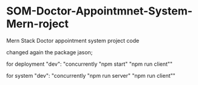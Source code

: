 # SOM-Doctor-Appointmnet-System-Mern-roject

Mern Stack Doctor appointment system project code

changed again the package jason;

for deployment
"dev": "concurrently \"npm start\" \"npm run client\""

for system
"dev": "concurrently \"npm run server\" \"npm run client\""
